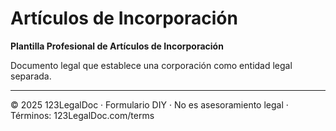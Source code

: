 # Artículos de Incorporación

**Plantilla Profesional de Artículos de Incorporación**

Documento legal que establece una corporación como entidad legal separada.

---
© 2025 123LegalDoc · Formulario DIY · No es asesoramiento legal · Términos: 123LegalDoc.com/terms
